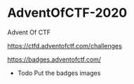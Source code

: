 # AdventOfCTF-2020
Advent Of CTF

https://ctfd.adventofctf.com/challenges

https://badges.adventofctf.com/

- Todo Put the badges images
